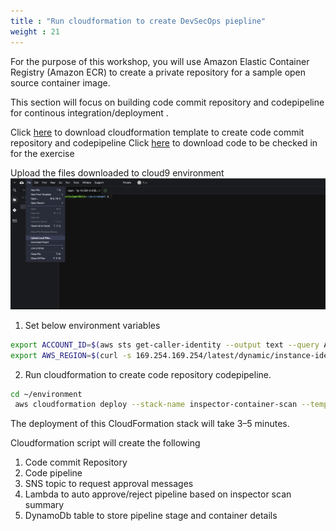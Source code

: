 ```yaml
---
title : "Run cloudformation to create DevSecOps piepline"
weight : 21
---
```



For the purpose of this workshop, you will use Amazon Elastic Container Registry (Amazon ECR) to create a private repository for a sample open source container image.

This section will focus on building code commit repository and codepipeline for continous integration/deployment .

Click [here](https://ws-assets-prod-iad-r-pdx-f3b3f9f1a7d6a3d0.s3.us-west-2.amazonaws.com/165b0729-2791-4452-8920-53b734419050/inspector-codepipeline.yaml) to download cloudformation template to create code commit repository and codepipeline
Click [here](https://ws-assets-prod-iad-r-pdx-f3b3f9f1a7d6a3d0.s3.us-west-2.amazonaws.com/165b0729-2791-4452-8920-53b734419050/inspector-pipeline/SourceOutput/code.zip) to download code to be checked in for the exercise

Upload the files downloaded to cloud9 environment
![Enable Inspector!](/static/images/image-security/devsecops-inspector/cloud9-uploadfile.png)

1. Set below environment variables
```bash
export ACCOUNT_ID=$(aws sts get-caller-identity --output text --query Account)
export AWS_REGION=$(curl -s 169.254.169.254/latest/dynamic/instance-identity/document | jq -r '.region')
```
2.  Run cloudformation to create code repository codepipeline.
```bash
cd ~/environment
 aws cloudformation deploy --stack-name inspector-container-scan --template-file inspector-codepipeline.yaml --parameter-overrides CodeBucket=ws-assets-prod-iad-r-pdx-f3b3f9f1a7d6a3d0.s3.us-west-2.amazonaws.com CodeKey=165b0729-2791-4452-8920-53b734419050/inspector-pipeline/SourceOutput/code.zip --capabilities CAPABILITY_NAMED_IAM
```


The deployment of this CloudFormation stack will take 3–5 minutes.

Cloudformation script will create the following
1. Code commit Repository
2. Code pipeline
3. SNS topic to request approval messages
3. Lambda to auto approve/reject pipeline based on inspector scan summary
4. DynamoDb table to store pipeline stage and container details